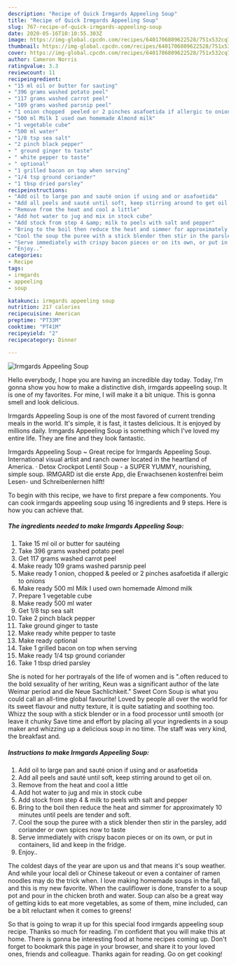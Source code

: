 ```yaml
---
description: "Recipe of Quick Irmgards Appeeling Soup"
title: "Recipe of Quick Irmgards Appeeling Soup"
slug: 767-recipe-of-quick-irmgards-appeeling-soup
date: 2020-05-16T10:10:55.303Z
image: https://img-global.cpcdn.com/recipes/6401706809622528/751x532cq70/irmgards-appeeling-soup-recipe-main-photo.jpg
thumbnail: https://img-global.cpcdn.com/recipes/6401706809622528/751x532cq70/irmgards-appeeling-soup-recipe-main-photo.jpg
cover: https://img-global.cpcdn.com/recipes/6401706809622528/751x532cq70/irmgards-appeeling-soup-recipe-main-photo.jpg
author: Cameron Norris
ratingvalue: 3.3
reviewcount: 11
recipeingredient:
- "15 ml oil or butter for sauting"
- "396 grams washed potato peel"
- "117 grams washed carrot peel"
- "109 grams washed parsnip peel"
- "1 onion chopped  peeled or 2 pinches asafoetida if allergic to onions"
- "500 ml Milk I used own homemade Almond milk"
- "1 vegetable cube"
- "500 ml water"
- "1/8 tsp sea salt"
- "2 pinch black pepper"
- " ground ginger to taste"
- " white pepper to taste"
- " optional"
- "1 grilled bacon on top when serving"
- "1/4 tsp ground coriander"
- "1 tbsp dried parsley"
recipeinstructions:
- "Add oil to large pan and sauté onion if using and or asafoetida"
- "Add all peels and sauté until soft, keep stirring around to get oil on."
- "Remove from the heat and cool a little"
- "Add hot water to jug and mix in stock cube"
- "Add stock from step 4 &amp; milk to peels with salt and pepper"
- "Bring to the boil then reduce the heat and simmer for approximately 10 minutes until peels are tender and soft."
- "Cool the soup the puree with a stick blender then stir in the parsley, add coriander or own spices now to taste"
- "Serve immediately with crispy bacon pieces or on its own, or put in containers, lid and keep in the fridge."
- "Enjoy.."
categories:
- Recipe
tags:
- irmgards
- appeeling
- soup

katakunci: irmgards appeeling soup 
nutrition: 217 calories
recipecuisine: American
preptime: "PT33M"
cooktime: "PT41M"
recipeyield: "2"
recipecategory: Dinner

---
```



![Irmgards Appeeling Soup](https://img-global.cpcdn.com/recipes/6401706809622528/751x532cq70/irmgards-appeeling-soup-recipe-main-photo.jpg)

Hello everybody, I hope you are having an incredible day today. Today, I'm gonna show you how to make a distinctive dish, irmgards appeeling soup. It is one of my favorites. For mine, I will make it a bit unique. This is gonna smell and look delicious.

Irmgards Appeeling Soup is one of the most favored of current trending meals in the world. It's simple, it is fast, it tastes delicious. It is enjoyed by millions daily. Irmgards Appeeling Soup is something which I've loved my entire life. They are fine and they look fantastic.

Irmgards Appeeling Soup ~ Great recipe for Irmgards Appeeling Soup. International visual artist and ranch owner located in the heartland of America. · Detox Crockpot Lentil Soup - a SUPER YUMMY, nourishing, simple soup. IRMGARD ist die erste App, die Erwachsenen kostenfrei beim Lesen- und Schreibenlernen hilft!


To begin with this recipe, we have to first prepare a few components. You can cook irmgards appeeling soup using 16 ingredients and 9 steps. Here is how you can achieve that.

<!--inarticleads1-->

##### The ingredients needed to make Irmgards Appeeling Soup:

1. Take 15 ml oil or butter for sautéing
1. Take 396 grams washed potato peel
1. Get 117 grams washed carrot peel
1. Make ready 109 grams washed parsnip peel
1. Make ready 1 onion, chopped &amp; peeled or 2 pinches asafoetida if allergic to onions
1. Make ready 500 ml Milk I used own homemade Almond milk
1. Prepare 1 vegetable cube
1. Make ready 500 ml water
1. Get 1/8 tsp sea salt
1. Take 2 pinch black pepper
1. Take  ground ginger to taste
1. Make ready  white pepper to taste
1. Make ready  optional
1. Take 1 grilled bacon on top when serving
1. Make ready 1/4 tsp ground coriander
1. Take 1 tbsp dried parsley


She is noted for her portrayals of the life of women and is &#34;.often reduced to the bold sexuality of her writing, Keun was a significant author of the late Weimar period and die Neue Sachlichkeit.&#34; Sweet Corn Soup is what you could call an all-time global favourite! Loved by people all over the world for its sweet flavour and nutty texture, it is quite satiating and soothing too. Whizz the soup with a stick blender or in a food processor until smooth (or leave it chunky Save time and effort by placing all your ingredients in a soup maker and whizzing up a delicious soup in no time. The staff was very kind, the breakfast and. 

<!--inarticleads2-->

##### Instructions to make Irmgards Appeeling Soup:

1. Add oil to large pan and sauté onion if using and or asafoetida
1. Add all peels and sauté until soft, keep stirring around to get oil on.
1. Remove from the heat and cool a little
1. Add hot water to jug and mix in stock cube
1. Add stock from step 4 &amp; milk to peels with salt and pepper
1. Bring to the boil then reduce the heat and simmer for approximately 10 minutes until peels are tender and soft.
1. Cool the soup the puree with a stick blender then stir in the parsley, add coriander or own spices now to taste
1. Serve immediately with crispy bacon pieces or on its own, or put in containers, lid and keep in the fridge.
1. Enjoy..


The coldest days of the year are upon us and that means it&#39;s soup weather. And while your local deli or Chinese takeout or even a container of ramen noodles may do the trick when. I love making homemade soups in the fall, and this is my new favorite. When the cauliflower is done, transfer to a soup pot and pour in the chicken broth and water. Soup can also be a great way of getting kids to eat more vegetables, as some of them, mine included, can be a bit reluctant when it comes to greens! 

So that is going to wrap it up for this special food irmgards appeeling soup recipe. Thanks so much for reading. I'm confident that you will make this at home. There is gonna be interesting food at home recipes coming up. Don't forget to bookmark this page in your browser, and share it to your loved ones, friends and colleague. Thanks again for reading. Go on get cooking!
